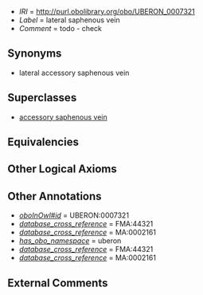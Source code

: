  * *IRI* = http://purl.obolibrary.org/obo/UBERON_0007321
 * *Label* = lateral saphenous vein
 * *Comment* = todo - check

## Synonyms

 * lateral accessory saphenous vein

## Superclasses

 * [accessory saphenous vein](../../UBERON/45/UBERON_0013145.md)

## Equivalencies


## Other Logical Axioms


## Other Annotations

 * *[oboInOwl#id](../../id/oboInOwl#id.md)* = UBERON:0007321
 * *[database_cross_reference](../../ef/oboInOwl#hasDbXref.md)* = FMA:44321
 * *[database_cross_reference](../../ef/oboInOwl#hasDbXref.md)* = MA:0002161
 * *[has_obo_namespace](../../ce/oboInOwl#hasOBONamespace.md)* = uberon
 * *[database_cross_reference](../../ef/oboInOwl#hasDbXref.md)* = FMA:44321
 * *[database_cross_reference](../../ef/oboInOwl#hasDbXref.md)* = MA:0002161

## External Comments

